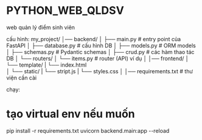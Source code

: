 # PYTHON_WEB_QLDSV
web quản lý điểm sinh viên



cấu hình:
my_project/
│── backend/
│   ├── main.py              # entry point của FastAPI
│   ├── database.py          # cấu hình DB
│   ├── models.py            # ORM models
│   ├── schemas.py           # Pydantic schemas
│   ├── crud.py              # các hàm thao tác DB
│   └── routers/
│       └── items.py         # router (API) ví dụ
│
│── frontend/
│   └── template/
|       └── index.html           
│   └── static/
|       └── stript.js
|       └── styles.css
│
│── requirements.txt         # thư viện cần cài

<!-- nếu muốn chạy chatbot:
tải ở https://ollama.com/download
tiếp đó pip install ollama
mở CMD ollama serve
ollama pull llama3:instruct -->

chạy:
# tạo virtual env nếu muốn
pip install -r requirements.txt
uvicorn backend.main:app --reload

